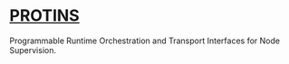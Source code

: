 # [PROTINS](https://feastorg.github.io/PROTINS/)

Programmable Runtime Orchestration and Transport Interfaces for Node Supervision.
